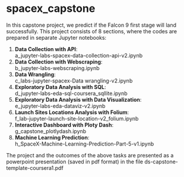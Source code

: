# spacex_capstone

In this capstone project, we predict if the Falcon 9 first stage will land successfully. This project consists of 8 sections, where the codes are prepared in separate Jupyter notebooks:  
1) **Data Collection with API**:<br> a_jupyter-labs-spacex-data-collection-api-v2.ipynb   
3) **Data Collection with Webscraping**:<br> b_jupyter-labs-webscraping.ipynb
4) **Data Wrangling**:<br> c_labs-jupyter-spacex-Data wrangling-v2.ipynb
5) **Exploratory Data Analysis with SQL**:<br> d_jupyter-labs-eda-sql-coursera_sqllite.ipynb
6) **Exploratory Data Analysis with Data Visualization**:<br> e_jupyter-labs-eda-dataviz-v2.ipynb
7) **Launch Sites Locations Analysis with Folium**:<br> f_lab-jupyter-launch-site-location-v2_folium.ipynb
8) **Interactive Dashboard with Ploty Dash**:<br> g_capstone_plotlydash.ipynb
9) **Machine Learning Prediction**:<br> h_SpaceX-Machine-Learning-Prediction-Part-5-v1.ipynb

The project and the outcomes of the above tasks are presented as a powerpoint presentation (saved in pdf format) in the file ds-capstone-template-coursera1.pdf

   
